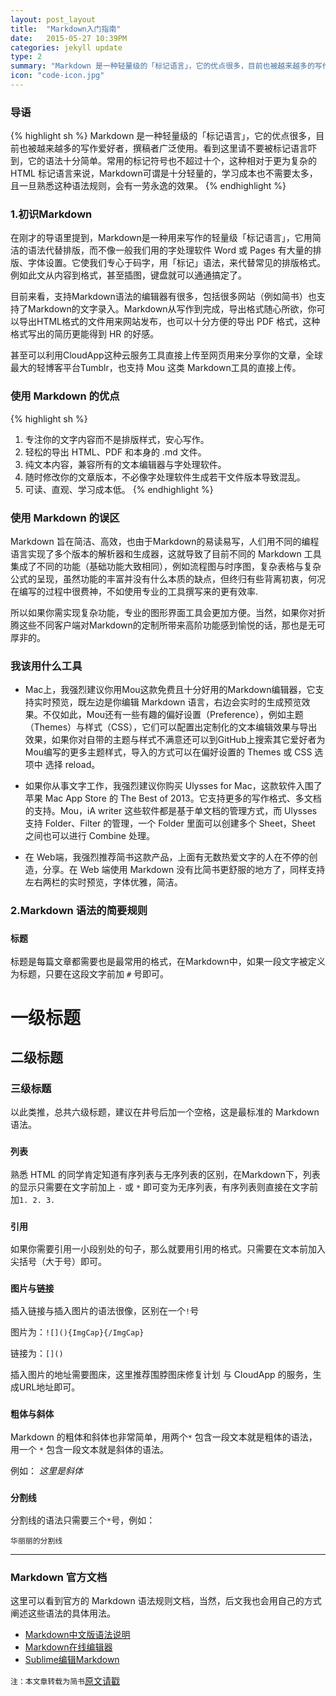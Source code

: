 ```yaml
---
layout: post_layout
title:  "Markdown入门指南"
date:   2015-05-27 10:39PM
categories: jekyll update
type: 2
summary: "Markdown 是一种轻量级的「标记语言」，它的优点很多，目前也被越来越多的写作爱好者，撰稿者广泛使用。看到这里请不要被标记语言吓到，它的语法十分简单。常用的标记符号也不超过十个，这种相对于更为复杂的 HTML 标记语言来说，Markdown可谓是十分轻量的，学习成本也不需要太多，且一旦熟悉这种语法规则，会有一劳永逸的效果。"
icon: "code-icon.jpg"
---
```

### 导语

{% highlight sh %}
Markdown 是一种轻量级的「标记语言」，它的优点很多，目前也被越来越多的写作爱好者，撰稿者广泛使用。看到这里请不要被标记语言吓到，它的语法十分简单。常用的标记符号也不超过十个，这种相对于更为复杂的 HTML 标记语言来说，Markdown可谓是十分轻量的，学习成本也不需要太多，且一旦熟悉这种语法规则，会有一劳永逸的效果。
{% endhighlight %}



### 1.初识Markdown

在刚才的导语里提到，Markdown是一种用来写作的轻量级「标记语言」，它用简洁的语法代替排版，而不像一般我们用的字处理软件 Word 或 Pages 有大量的排版、字体设置。它使我们专心于码字，用「标记」语法，来代替常见的排版格式。例如此文从内容到格式，甚至插图，键盘就可以通通搞定了。

目前来看，支持Markdown语法的编辑器有很多，包括很多网站（例如简书）也支持了Markdown的文字录入。Markdown从写作到完成，导出格式随心所欲，你可以导出HTML格式的文件用来网站发布，也可以十分方便的导出 PDF 格式，这种格式写出的简历更能得到 HR 的好感。

甚至可以利用CloudApp这种云服务工具直接上传至网页用来分享你的文章，全球最大的轻博客平台Tumblr，也支持 Mou 这类 Markdown工具的直接上传。

###  使用 Markdown 的优点


{% highlight sh %}
1. 专注你的文字内容而不是排版样式，安心写作。
2. 轻松的导出 HTML、PDF 和本身的 .md 文件。
3. 纯文本内容，兼容所有的文本编辑器与字处理软件。
4. 随时修改你的文章版本，不必像字处理软件生成若干文件版本导致混乱。
5. 可读、直观、学习成本低。
{% endhighlight %}


###  使用 Markdown 的误区

Markdown 旨在简洁、高效，也由于Markdown的易读易写，人们用不同的编程语言实现了多个版本的解析器和生成器，这就导致了目前不同的 Markdown 工具集成了不同的功能（基础功能大致相同），例如流程图与时序图，复杂表格与复杂公式的呈现，虽然功能的丰富并没有什么本质的缺点，但终归有些背离初衷，何况在编写的过程中很费神，不如使用专业的工具撰写来的更有效率.

所以如果你需实现复杂功能，专业的图形界面工具会更加方便。当然，如果你对折腾这些不同客户端对Markdown的定制所带来高阶功能感到愉悦的话，那也是无可厚非的。

###  我该用什么工具

- Mac上，我强烈建议你用Mou这款免费且十分好用的Markdown编辑器，它支持实时预览，既左边是你编辑 Markdown 语言，右边会实时的生成预览效果。不仅如此，Mou还有一些有趣的偏好设置（Preference），例如主题（Themes）与样式（CSS），它们可以配置出定制化的文本编辑效果与导出效果，如果你对自带的主题与样式不满意还可以到GitHub上搜索其它爱好者为Mou编写的更多主题样式，导入的方式可以在偏好设置的 Themes 或 CSS 选项中 选择 reload。

- 如果你从事文字工作，我强烈建议你购买 Ulysses for Mac，这款软件入围了苹果 Mac App Store 的 The Best of 2013。它支持更多的写作格式、多文档的支持。Mou，iA writer 这些软件都是基于单文档的管理方式，而 Ulysses 支持 Folder、Filter 的管理，一个 Folder 里面可以创建多个 Sheet，Sheet 之间也可以进行 Combine 处理。

- 在 Web端，我强烈推荐简书这款产品，上面有无数热爱文字的人在不停的创造，分享。在 Web 端使用 Markdown 没有比简书更舒服的地方了，同样支持左右两栏的实时预览，字体优雅，简洁。

### 2.Markdown 语法的简要规则

### `标题`

标题是每篇文章都需要也是最常用的格式，在Markdown中，如果一段文字被定义为标题，只要在这段文字前加 `#` 号即可。

# 一级标题

## 二级标题

###  三级标题

以此类推，总共六级标题，建议在井号后加一个空格，这是最标准的 Markdown 语法。

### `列表`

熟悉 HTML 的同学肯定知道有序列表与无序列表的区别，在Markdown下，列表的显示只需要在文字前加上 `-` 或 `*` 即可变为无序列表，有序列表则直接在文字前加`1. 2. 3.`

### `引用`

如果你需要引用一小段别处的句子，那么就要用引用的格式。只需要在文本前加入尖括号（大于号）即可。

### `图片与链接`

插入链接与插入图片的语法很像，区别在一个`!`号

图片为：`![](){ImgCap}{/ImgCap}`

链接为：`[]()`

插入图片的地址需要图床，这里推荐围脖图床修复计划 与 CloudApp 的服务，生成URL地址即可。

### `粗体与斜体`

Markdown 的粗体和斜体也非常简单，用两个`*` 包含一段文本就是粗体的语法，用一个 `*` 包含一段文本就是斜体的语法。

例如： *这里是斜体*

### `分割线`

分割线的语法只需要三个`*`号，例如：

`华丽丽的分割线`

***


### Markdown 官方文档

这里可以看到官方的 Markdown 语法规则文档，当然，后文我也会用自己的方式阐述这些语法的具体用法。

* [Markdown中文版语法说明](#http://wowubuntu.com/markdown/#editor)
* [Markdown在线编辑器](#http://dillinger.io/)
* [Sublime编辑Markdown](#http://www.tuicool.com/articles/UjMJzym)

`注：本文章转载为简书`[原文请戳](#http://www.jianshu.com/p/1e402922ee32/)
